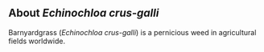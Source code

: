 About *Echinochloa crus-galli*
---------------------

Barnyardgrass (*Echinochloa crus-galli*) is a pernicious weed in agricultural fields worldwide.

